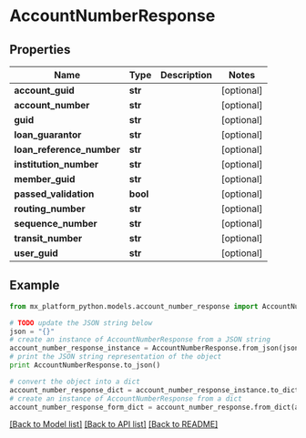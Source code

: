 # AccountNumberResponse


## Properties
Name | Type | Description | Notes
------------ | ------------- | ------------- | -------------
**account_guid** | **str** |  | [optional] 
**account_number** | **str** |  | [optional] 
**guid** | **str** |  | [optional] 
**loan_guarantor** | **str** |  | [optional] 
**loan_reference_number** | **str** |  | [optional] 
**institution_number** | **str** |  | [optional] 
**member_guid** | **str** |  | [optional] 
**passed_validation** | **bool** |  | [optional] 
**routing_number** | **str** |  | [optional] 
**sequence_number** | **str** |  | [optional] 
**transit_number** | **str** |  | [optional] 
**user_guid** | **str** |  | [optional] 

## Example

```python
from mx_platform_python.models.account_number_response import AccountNumberResponse

# TODO update the JSON string below
json = "{}"
# create an instance of AccountNumberResponse from a JSON string
account_number_response_instance = AccountNumberResponse.from_json(json)
# print the JSON string representation of the object
print AccountNumberResponse.to_json()

# convert the object into a dict
account_number_response_dict = account_number_response_instance.to_dict()
# create an instance of AccountNumberResponse from a dict
account_number_response_form_dict = account_number_response.from_dict(account_number_response_dict)
```
[[Back to Model list]](../README.md#documentation-for-models) [[Back to API list]](../README.md#documentation-for-api-endpoints) [[Back to README]](../README.md)



